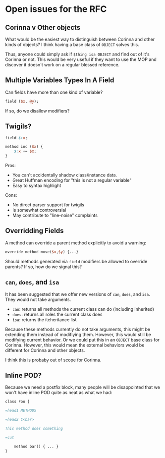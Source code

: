 # Open issues for the RFC

## Corinna v Other objects

What would be the easiest way to distinguish between Corinna and other kinds
of objects? I think having a base class of `OBJECT` solves this.

Thus, anyone could simply ask if `$thing isa OBJECT` and find out of it's
Corinna or not. This would be very useful if they want to use the MOP and
discover it doesn't work on a regular blessed reference.

## Multiple Variables Types In A Field

Can fields have more than one kind of variable?

```perl
field ($x, @y);
```

If so, do we disallow modifiers?

## Twigils?

```perl
field $:x;

method inc ($x) {
    $:x += $x;
}
```

Pros:

* You can't accidentally shadow class/instance data.
* Great Huffman encoding for "this is not a regular variable"
* Easy to syntax highlight

Cons:

* No direct parser support for twigils
* Is somewhat controversial
* May contribute to "line-noise" complaints

## Overridding Fields

A method can override a parent method explicitly to avoid a warning:

```perl
override method move($x,$y) {...}
```

Should methods generated via `field` modifiers be allowed to override parents?
If so, how do we signal this?

## `can`, `does`, and `isa`

It has been suggested that we offer new versions of `can`, `does`, and `isa`.
They would not take arguments.

* `can`: returns all methods the current class can do (including inherited)
* `does`: returns all roles the current class does
* `isa`: returns the iteheritance list 

Because these methods currently do not take arguments, this might be extending
them instead of modifiying them. However, this would still be modifying
current behavior. Or we could put this in an `OBJECT`  base class for Corinna.
However, this would mean the external behaviors would be different for Corinna
and other objects.

I think this is probaby out of scope for Corinna.

## Inline POD?

Because we need a postfix block, many people will be disappointed that we
won't have inline POD quite as neat as what we had:

```perl
class Foo {

=head1 METHODS

=head2 C<bar>

This method does something

=cut

    method bar() { ... }
}
```
